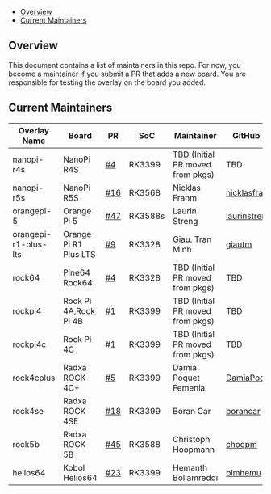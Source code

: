 - [Overview](#overview)
- [Current Maintainers](#current-maintainers)

## Overview

This document contains a list of maintainers in this repo. For now, you become a maintainer if you submit a PR that adds a new board. You are responsible for testing the overlay on the board you added.

## Current Maintainers

| Overlay Name         | Board                 | PR                                                        | SoC     | Maintainer                       | GitHub ID                                       |
| -------------------- | --------------------- | --------------------------------------------------------- | ------- | -------------------------------- | ----------------------------------------------- |
| nanopi-r4s           | NanoPi R4S            | [#4](https://github.com/siderolabs/sbc-rockchip/pull/4)   | RK3399  | TBD (Initial PR moved from pkgs) | TBD                                             |
| nanopi-r5s           | NanoPi R5S            | [#16](https://github.com/siderolabs/sbc-rockchip/pull/16) | RK3568  | Nicklas Frahm                    | [nicklasfrahm](https://github.com/nicklasfrahm) |
| orangepi-5           | Orange Pi 5           | [#47](https://github.com/siderolabs/sbc-rockchip/pull/47) | RK3588s | Laurin Streng                    | [laurinstreng](https://github.com/LaurinStreng) |
| orangepi-r1-plus-lts | Orange Pi R1 Plus LTS | [#9](https://github.com/siderolabs/sbc-rockchip/pull/9)   | RK3328  | Giau. Tran Minh                  | [giautm](https://github.com/giautm)             |
| rock64               | Pine64 Rock64         | [#4](https://github.com/siderolabs/sbc-rockchip/pull/4)   | RK3328  | TBD (Initial PR moved from pkgs) | TBD                                             |
| rockpi4              | Rock Pi 4A,Rock Pi 4B | [#1](https://github.com/siderolabs/sbc-rockchip/pull/1)   | RK3399  | TBD (Initial PR moved from pkgs) | TBD                                             |
| rockpi4c             | Rock Pi 4C            | [#1](https://github.com/siderolabs/sbc-rockchip/pull/1)   | RK3399  | TBD (Initial PR moved from pkgs) | TBD                                             |
| rock4cplus           | Radxa ROCK 4C+        | [#5](https://github.com/siderolabs/sbc-rockchip/pull/5)   | RK3399  | Damià Poquet Femenia             | [DamiaPoquet](https://github.com/DamiaPoquet)   |
| rock4se              | Radxa ROCK 4SE        | [#18](https://github.com/siderolabs/sbc-rockchip/pull/18) | RK3399  | Boran Car                        | [borancar](https://github.com/borancar)         |
| rock5b               | Radxa ROCK 5B         | [#45](https://github.com/siderolabs/sbc-rockchip/pull/45) | RK3588  | Christoph Hoopmann               | [choopm](https://github.com/choopm)             |
| helios64             | Kobol Helios64        | [#23](https://github.com/siderolabs/sbc-rockchip/pull/23) | RK3399  | Hemanth Bollamreddi              | [blmhemu](https://github.com/blmhemu)           |
